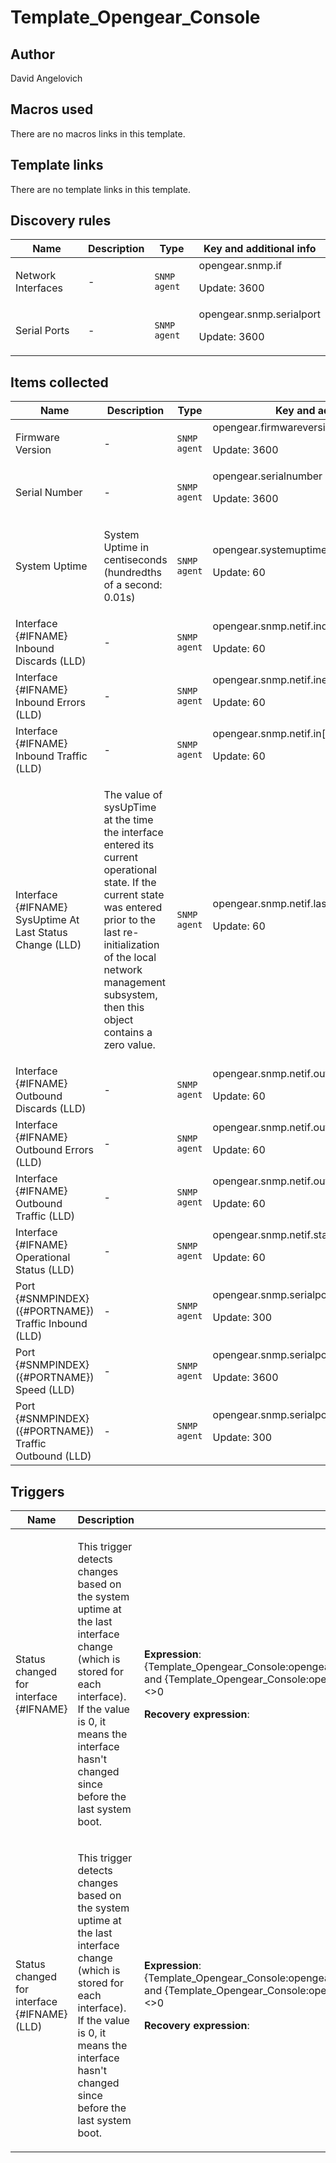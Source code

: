 # Template_Opengear_Console

## Author

David Angelovich

## Macros used

There are no macros links in this template.

## Template links

There are no template links in this template.

## Discovery rules

|Name|Description|Type|Key and additional info|
|----|-----------|----|----|
|Network Interfaces|<p>-</p>|`SNMP agent`|opengear.snmp.if<p>Update: 3600</p>|
|Serial Ports|<p>-</p>|`SNMP agent`|opengear.snmp.serialport<p>Update: 3600</p>|
## Items collected

|Name|Description|Type|Key and additional info|
|----|-----------|----|----|
|Firmware Version|<p>-</p>|`SNMP agent`|opengear.firmwareversion<p>Update: 3600</p>|
|Serial Number|<p>-</p>|`SNMP agent`|opengear.serialnumber<p>Update: 3600</p>|
|System Uptime|<p>System Uptime in centiseconds (hundredths of a second: 0.01s)</p>|`SNMP agent`|opengear.systemuptime<p>Update: 60</p>|
|Interface {#IFNAME} Inbound Discards (LLD)|<p>-</p>|`SNMP agent`|opengear.snmp.netif.indiscards[{#IFNAME}]<p>Update: 60</p>|
|Interface {#IFNAME} Inbound Errors (LLD)|<p>-</p>|`SNMP agent`|opengear.snmp.netif.inerr[{#IFNAME}]<p>Update: 60</p>|
|Interface {#IFNAME} Inbound Traffic (LLD)|<p>-</p>|`SNMP agent`|opengear.snmp.netif.in[{#IFNAME}]<p>Update: 60</p>|
|Interface {#IFNAME} SysUptime At Last Status Change (LLD)|<p>The value of sysUpTime at the time the interface entered its current operational state. If the current state was entered prior to the last re-initialization of the local network management subsystem, then this object contains a zero value.</p>|`SNMP agent`|opengear.snmp.netif.lastchange[{#IFNAME}]<p>Update: 60</p>|
|Interface {#IFNAME} Outbound Discards (LLD)|<p>-</p>|`SNMP agent`|opengear.snmp.netif.outdiscards[{#IFNAME}]<p>Update: 60</p>|
|Interface {#IFNAME} Outbound Errors (LLD)|<p>-</p>|`SNMP agent`|opengear.snmp.netif.outerr[{#IFNAME}]<p>Update: 60</p>|
|Interface {#IFNAME} Outbound Traffic (LLD)|<p>-</p>|`SNMP agent`|opengear.snmp.netif.out[{#IFNAME}]<p>Update: 60</p>|
|Interface {#IFNAME} Operational Status (LLD)|<p>-</p>|`SNMP agent`|opengear.snmp.netif.status[{#IFNAME}]<p>Update: 60</p>|
|Port {#SNMPINDEX} ({#PORTNAME}) Traffic Inbound (LLD)|<p>-</p>|`SNMP agent`|opengear.snmp.serialport.rxbytes[{#PORTNAME}]<p>Update: 300</p>|
|Port {#SNMPINDEX} ({#PORTNAME}) Speed (LLD)|<p>-</p>|`SNMP agent`|opengear.snmp.serialport.speed[{#PORTNAME}]<p>Update: 3600</p>|
|Port {#SNMPINDEX} ({#PORTNAME}) Traffic Outbound (LLD)|<p>-</p>|`SNMP agent`|opengear.snmp.serialport.txbytes[{#PORTNAME}]<p>Update: 300</p>|
## Triggers

|Name|Description|Expression|Priority|
|----|-----------|----------|--------|
|Status changed for interface {#IFNAME}|<p>This trigger detects changes based on the system uptime at the last interface change (which is stored for each interface). If the value is 0, it means the interface hasn't changed since before the last system boot.</p>|<p>**Expression**: {Template_Opengear_Console:opengear.snmp.netif.lastchange[{#IFNAME}].change()}>0 and {Template_Opengear_Console:opengear.snmp.netif.lastchange[{#IFNAME}].last()}<>0</p><p>**Recovery expression**: </p>|average|
|Status changed for interface {#IFNAME} (LLD)|<p>This trigger detects changes based on the system uptime at the last interface change (which is stored for each interface). If the value is 0, it means the interface hasn't changed since before the last system boot.</p>|<p>**Expression**: {Template_Opengear_Console:opengear.snmp.netif.lastchange[{#IFNAME}].change()}>0 and {Template_Opengear_Console:opengear.snmp.netif.lastchange[{#IFNAME}].last()}<>0</p><p>**Recovery expression**: </p>|average|
